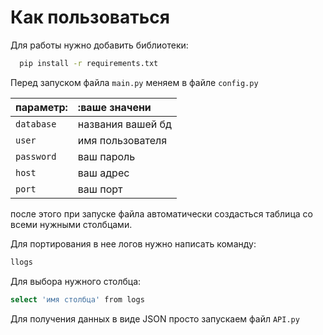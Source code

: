 
# Как пользоваться

Для работы нужно добавить библиотеки:  
```bash
  pip install -r requirements.txt
```

Перед запуском файла `main.py` меняем в файле `config.py` 

| параметр: | :ваше значени                |
| :-------- | :------------------------- |
| `database` | названия вашей бд |
| `user` | имя пользователя |
| `password` | ваш пароль |
| `host` | ваш адрес |
| `port` | ваш порт |

после этого при запуске файла автоматически создасться таблица со всеми нужными столбцами.

Для портирования в нее логов нужно написать команду:
```bash
llogs
```
Для выбора нужного столбца:
```bash
select 'имя столбца' from logs
```


Для получения данных в виде JSON просто запускаем файл `API.py`



